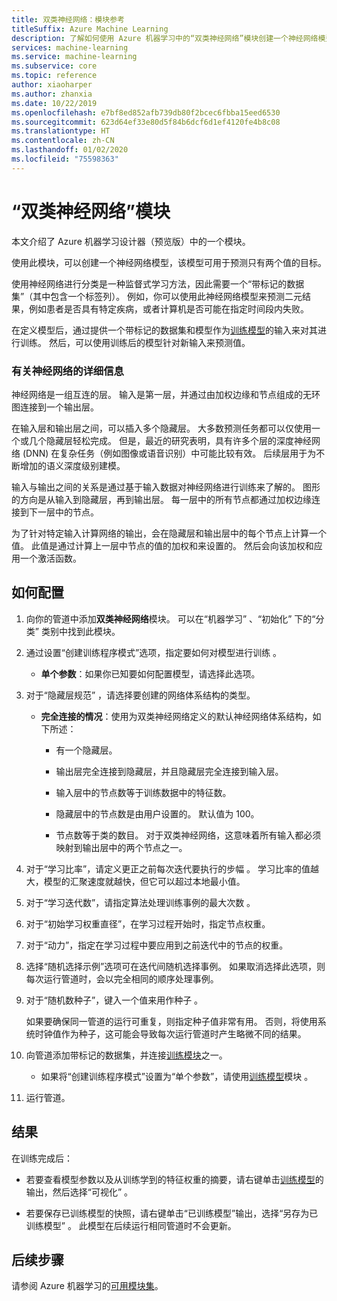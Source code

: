 ```yaml
---
title: 双类神经网络：模块参考
titleSuffix: Azure Machine Learning
description: 了解如何使用 Azure 机器学习中的“双类神经网络”模块创建一个神经网络模型，该模型可用于预测只有两个值的目标。
services: machine-learning
ms.service: machine-learning
ms.subservice: core
ms.topic: reference
author: xiaoharper
ms.author: zhanxia
ms.date: 10/22/2019
ms.openlocfilehash: e7bf8ed852afb739db80f2bcec6fbba15eed6530
ms.sourcegitcommit: 623d64ef33e80d5f84b6dcf6d1ef4120fe4b8c08
ms.translationtype: HT
ms.contentlocale: zh-CN
ms.lasthandoff: 01/02/2020
ms.locfileid: "75598363"
---
```

# <a name="two-class-neural-network-module"></a>“双类神经网络”模块

本文介绍了 Azure 机器学习设计器（预览版）中的一个模块。

使用此模块，可以创建一个神经网络模型，该模型可用于预测只有两个值的目标。

使用神经网络进行分类是一种监督式学习方法，因此需要一个“带标记的数据集”（其中包含一个标签列）。  例如，你可以使用此神经网络模型来预测二元结果，例如患者是否具有特定疾病，或者计算机是否可能在指定时间段内失败。  

在定义模型后，通过提供一个带标记的数据集和模型作为[训练模型](./train-model.md)的输入来对其进行训练。 然后，可以使用训练后的模型针对新输入来预测值。

### <a name="more-about-neural-networks"></a>有关神经网络的详细信息

神经网络是一组互连的层。 输入是第一层，并通过由加权边缘和节点组成的无环图连接到一个输出层。

在输入层和输出层之间，可以插入多个隐藏层。 大多数预测任务都可以仅使用一个或几个隐藏层轻松完成。 但是，最近的研究表明，具有许多个层的深度神经网络 (DNN) 在复杂任务（例如图像或语音识别）中可能比较有效。 后续层用于为不断增加的语义深度级别建模。

输入与输出之间的关系是通过基于输入数据对神经网络进行训练来了解的。 图形的方向是从输入到隐藏层，再到输出层。 每一层中的所有节点都通过加权边缘连接到下一层中的节点。

为了针对特定输入计算网络的输出，会在隐藏层和输出层中的每个节点上计算一个值。 此值是通过计算上一层中节点的值的加权和来设置的。 然后会向该加权和应用一个激活函数。
  
## <a name="how-to-configure"></a>如何配置

1.  向你的管道中添加**双类神经网络**模块。 可以在“机器学习”  、“初始化”  下的“分类”  类别中找到此模块。  
  
2.  通过设置“创建训练程序模式”选项，指定要如何对模型进行训练  。  
  
    -   **单个参数**：如果你已知要如何配置模型，请选择此选项。  

3.  对于“隐藏层规范”  ，请选择要创建的网络体系结构的类型。  
  
    -   **完全连接的情况**：使用为双类神经网络定义的默认神经网络体系结构，如下所述：
  
        -   有一个隐藏层。
  
        -   输出层完全连接到隐藏层，并且隐藏层完全连接到输入层。
  
        -   输入层中的节点数等于训练数据中的特征数。
  
        -   隐藏层中的节点数是由用户设置的。 默认值为 100。
  
        -   节点数等于类的数目。 对于双类神经网络，这意味着所有输入都必须映射到输出层中的两个节点之一。

5.  对于“学习比率”，请定义更正之前每次迭代要执行的步幅  。 学习比率的值越大，模型的汇聚速度就越快，但它可以超过本地最小值。

6.  对于“学习迭代数”，请指定算法处理训练事例的最大次数  。

7.  对于“初始学习权重直径”，在学习过程开始时，指定节点权重。 

8.  对于“动力”，指定在学习过程中要应用到之前迭代中的节点的权重。   

10. 选择“随机选择示例”选项可在迭代间随机选择事例。  如果取消选择此选项，则每次运行管道时，会以完全相同的顺序处理事例。
  
11. 对于“随机数种子”，键入一个值来用作种子  。
  
     如果要确保同一管道的运行可重复，则指定种子值非常有用。  否则，将使用系统时钟值作为种子，这可能会导致每次运行管道时产生略微不同的结果。
  
13. 向管道添加带标记的数据集，并连接[训练模块](module-reference.md)之一。  
  
    -   如果将“创建训练程序模式”设置为“单个参数”，请使用[训练模型](train-model.md)模块   。  
  
14. 运行管道。

## <a name="results"></a>结果

在训练完成后：

+ 若要查看模型参数以及从训练学到的特征权重的摘要，请右键单击[训练模型](./train-model.md)的输出，然后选择“可视化”  。  

+ 若要保存已训练模型的快照，请右键单击“已训练模型”输出，选择“另存为已训练模型”   。 此模型在后续运行相同管道时不会更新。


## <a name="next-steps"></a>后续步骤

请参阅 Azure 机器学习的[可用模块集](module-reference.md)。 
